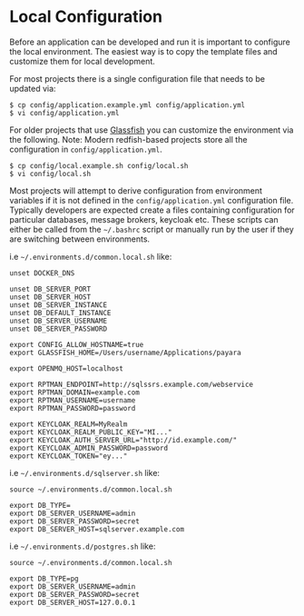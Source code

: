 # Local Configuration

Before an application can be developed and run it is important to configure the local environment.
The easiest way is to copy the template files and customize them for local development.

For most projects there is a single configuration file that needs to be updated via:

    $ cp config/application.example.yml config/application.yml
    $ vi config/application.yml

For older projects that use [Glassfish](GlassFish.md) you can customize the environment via the
following. Note: Modern redfish-based projects store all the configuration in `config/application.yml`.

    $ cp config/local.example.sh config/local.sh
    $ vi config/local.sh

Most projects will attempt to derive configuration from environment variables if it is not defined in
the `config/application.yml` configuration file. Typically developers are expected create a files
containing configuration for particular databases, message brokers, keycloak etc. These scripts can either
be called from the `~/.bashrc` script or manually run by the user if they are switching between environments.

i.e `~/.environments.d/common.local.sh` like:

    unset DOCKER_DNS
    
    unset DB_SERVER_PORT
    unset DB_SERVER_HOST
    unset DB_SERVER_INSTANCE
    unset DB_DEFAULT_INSTANCE
    unset DB_SERVER_USERNAME
    unset DB_SERVER_PASSWORD

    export CONFIG_ALLOW_HOSTNAME=true
    export GLASSFISH_HOME=/Users/username/Applications/payara
    
    export OPENMQ_HOST=localhost
    
    export RPTMAN_ENDPOINT=http://sqlssrs.example.com/webservice
    export RPTMAN_DOMAIN=example.com
    export RPTMAN_USERNAME=username
    export RPTMAN_PASSWORD=password
    
    export KEYCLOAK_REALM=MyRealm
    export KEYCLOAK_REALM_PUBLIC_KEY="MI..."
    export KEYCLOAK_AUTH_SERVER_URL="http://id.example.com/"
    export KEYCLOAK_ADMIN_PASSWORD=password
    export KEYCLOAK_TOKEN="ey..."

i.e `~/.environments.d/sqlserver.sh` like:

    source ~/.environments.d/common.local.sh

    export DB_TYPE=
    export DB_SERVER_USERNAME=admin
    export DB_SERVER_PASSWORD=secret
    export DB_SERVER_HOST=sqlserver.example.com

i.e `~/.environments.d/postgres.sh` like:

    source ~/.environments.d/common.local.sh

    export DB_TYPE=pg
    export DB_SERVER_USERNAME=admin
    export DB_SERVER_PASSWORD=secret
    export DB_SERVER_HOST=127.0.0.1
